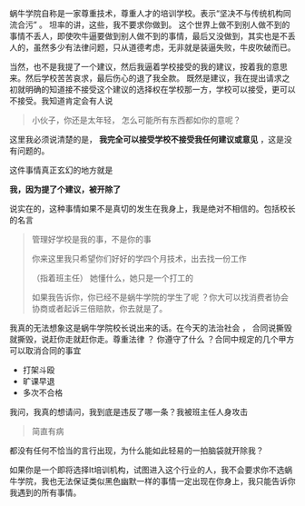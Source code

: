 蜗牛学院自称是一家尊重技术，尊重人才的培训学校。表示“坚决不与传统机构同流合污” 。 
坦率的讲，这些，我不要求你做到。 这个世界上做不到别人做不到的事情不丢人，即使吹牛逼要做到别人做不到的事情，最后又没做到，其实也是不丢人的，虽然多少有法律问题，只从道德考虑，无非就是装逼失败，牛皮吹破而已。

当然，也不是我提了一个建议，然后我逼着学校接受的我的建议，按着我的意思来。然后学校苦苦哀求，最后伤心的退了我全款。 既然是建议，我在提出请求之初就明确的知道接不接受这个建议的选择权在学校那一方，学校可以接受，更可以不接受。我知道肯定会有人说

> 小伙子，你还是太年轻， 怎么可能所有东西都如你的意呢？

这里我必须说清楚的是， **我完全可以接受学校不接受我任何建议或意见** ，这是没有问题的。

这件事情真正玄幻的地方就是

**我，因为提了个建议，被开除了**

说实在的，这种事情如果不是真切的发生在我身上，我是绝对不相信的。包括校长的名言

> 管理好学校是我的事，不是你的事
>
> 你来这里我只希望你们好好的学四个月技术，出去找一份工作
>
> （指着班主任） 她懂什么，她只是一个打工的
>
> 如果我告诉你，你已经不是蜗牛学院的学生了呢 ？你大可以找消费者协会协商或者起诉三倍赔款，你去就是了。

我真的无法想象这是蜗牛学院校长说出来的话。在今天的法治社会 ， 合同说撕毁就撕毁，说赶你走就赶你走。尊重法律 ？ 你遵守了什么 ？合同中规定的几个甲方可以取消合同的事宜

- 打架斗殴
- 旷课早退
- 多次不合格

我问，我真的想请问，我到底是违反了哪一条？我被班主任人身攻击

> 简直有病

都没有任何不恰当的言行出现，为什么能如此轻易的一拍脑袋就开除我？

如果你是一个即将选择It培训机构，试图进入这个行业的人，我不会要求你不选蜗牛学院，我也无法保证类似黑色幽默一样的事情一定出现在你身上，我只能告诉你我遇到的所有事情。

